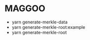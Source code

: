 # MAGGOO

- yarn generate-merkle-data
- yarn generate-merkle-root:example
- yarn generate-merkle-root